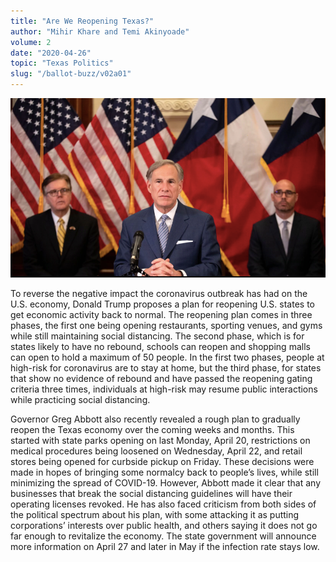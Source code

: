 ```yaml
---
title: "Are We Reopening Texas?"
author: "Mihir Khare and Temi Akinyoade"
volume: 2
date: "2020-04-26"
topic: "Texas Politics"
slug: "/ballot-buzz/v02a01"
---
```


![](./img/v02a01img.png)

To reverse the negative impact the coronavirus outbreak has had on the U.S. economy, Donald Trump proposes a plan for reopening U.S. states to get economic activity back to normal. The reopening plan comes in three phases, the first one being opening restaurants, sporting venues, and gyms while still maintaining social distancing. The second phase, which is for states likely to have no rebound, schools can reopen and shopping malls can open to hold a maximum of 50 people. In the first two phases, people at high-risk for coronavirus are to stay at home, but the third phase, for states that show no evidence of rebound and have passed the reopening gating criteria three times, individuals at high-risk may resume public interactions while practicing social distancing. 

Governor Greg Abbott also recently revealed a rough plan to gradually reopen the Texas economy over the coming weeks and months. This started with state parks opening on last Monday, April 20, restrictions on medical procedures being loosened on Wednesday, April 22, and retail stores being opened for curbside pickup on Friday. These decisions were made in hopes of bringing some normalcy back to people’s lives, while still minimizing the spread of COVID-19. However, Abbott made it clear that any businesses that break the social distancing guidelines will have their operating licenses revoked. He has also faced criticism from both sides of the political spectrum about his plan, with some attacking it as putting corporations’ interests over public health, and others saying it does not go far enough to revitalize the economy. The state government will announce more information on April 27 and later in May if the infection rate stays low.